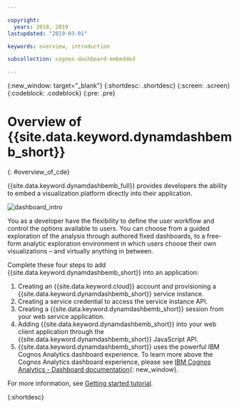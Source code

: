 ```yaml
---

copyright:
  years: 2018, 2019
lastupdated: "2019-03-01"

keywords: overview, introduction

subcollection: cognos-dashboard-embedded

---
```


{:new_window: target="_blank"}
{:shortdesc: .shortdesc}
{:screen: .screen}
{:codeblock: .codeblock}
{:pre: .pre}

# Overview of {{site.data.keyword.dynamdashbemb_short}}
{: #overview_of_cde}

{{site.data.keyword.dynamdashbemb_full}} provides developers the ability to embed a visualization platform directly into their application.

![dashboard_intro](dashboard_intro.jpg "Screenshot of a dashboard")

You as a developer have the flexibility to define the user workflow and control the options available to users. You can choose from a guided exploration of the analysis through authored fixed dashboards, to a free-form analytic exploration environment in which users choose their own visualizations – and virtually anything in between.

Complete these four steps to add {{site.data.keyword.dynamdashbemb_short}} into an application:
1. Creating an {{site.data.keyword.cloud}} account and provisioning a {{site.data.keyword.dynamdashbemb_short}} service instance.
2. Creating a service credential to access the service instance API.
3. Creating a {{site.data.keyword.dynamdashbemb_short}} session from your web service application.
4. Adding {{site.data.keyword.dynamdashbemb_short}} into your web client application through the {{site.data.keyword.dynamdashbemb_short}} JavaScript API.
5. {{site.data.keyword.dynamdashbemb_short}} uses the powerful IBM Cognos Analytics dashboard experience. To learn more above the Cognos Analytics dashboard experience, please see [IBM Cognos Analytics - Dashboard documentation](https://www.ibm.com/support/knowledgecenter/en/SSEP7J_11.0.0/com.ibm.swg.ba.cognos.ug_ca_dshb.doc/wa_dashboard_discoveryset_intro.html){: new_window}.

For more information, see [Getting started tutorial](/docs/services/cognos-dashboard-embedded/dde_getting_started.html).

{:shortdesc}



